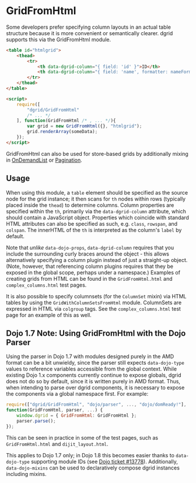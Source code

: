 # GridFromHtml

Some developers prefer specifying column layouts in an actual table structure
because it is more convenient or semantically clearer. dgrid supports this via
the GridFromHtml module. 

```html
<table id="htmlgrid">
    <thead>
        <tr>
            <th data-dgrid-column="{ field: 'id' }">ID</th>
            <th data-dgrid-column="{ field: 'name', formatter: nameFormatter }">Name</th>
        </tr>
    </thead>
</table>

<script>
    require([
        "dgrid/GridFromHtml"
        /* ... */
    ], function(GridFromHtml /* , ... */){
        var grid = new GridFromHtml({}, "htmlgrid");
        grid.renderArray(someData);
    });
</script>
```

GridFromHtml can also be used for store-based grids by additionally
mixing in [OnDemandList](OnDemandList-and-OnDemandGrid.md) or [Pagination](../extensions/Pagination.md).

## Usage 

When using this module, a `table` element should be specified as the source node
for the grid instance; it then scans for `th` nodes within rows (typically placed
inside the `thead`) to determine columns. Column properties are specified within
the `th`, primarily via the `data-dgrid-column` attribute, which should contain a
JavaScript object. Properties which coincide with standard HTML attributes can
also be specified as such, e.g. `class`, `rowspan`, and `colspan`. The innerHTML
of the `th` is interpreted as the column's `label` by default.

Note that *unlike* `data-dojo-props`, `data-dgrid-column` requires that you
include the surrounding curly braces around the object - this allows
alternatively specifying a column plugin instead of just a straight-up object.
(Note, however, that referencing column plugins requires that they be exposed in
the global scope, perhaps under a namespace.) Examples of creating grids from
HTML can be found in the `GridFromHtml.html` and `complex_columns.html` test
pages.

It is also possible to specify columnsets (for the `ColumnSet` mixin) via
HTML tables by using the `GridWithColumnSetsFromHtml` module. ColumnSets are
expressed in HTML via `colgroup` tags. See the `complex_columns.html` test page
for an example of this as well.

## Dojo 1.7 Note: Using GridFromHtml with the Dojo Parser

Using the parser in Dojo 1.7 with modules designed purely in the AMD format can
be a bit unwieldy, since the parser still expects `data-dojo-type` values to
reference variables accessible from the global context. While existing Dojo 1.x
components currently continue to expose globals, dgrid does not do so by
default, since it is written purely in AMD format. Thus, when intending to parse
over dgrid components, it is necessary to expose the components via a global
namespace first. For example:

```js
require(["dgrid/GridFromHtml", "dojo/parser", ..., "dojo/domReady!"],
function(GridFromHtml, parser, ...) {
    window.dgrid = { GridFromHtml: GridFromHtml };
    parser.parse();
});
```

This can be seen in practice in some of the test pages, such as
`GridFromHtml.html` and `dijit_layout.html`.

This applies to Dojo 1.7 only; in Dojo 1.8 this becomes easier thanks to
`data-dojo-type` supporting module IDs (see
[Dojo ticket #13778](http://bugs.dojotoolkit.org/ticket/13778)). Additionally,
`data-dojo-mixins` can be used to declaratively compose dgrid instances
including mixins.